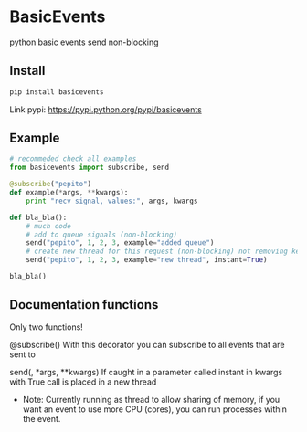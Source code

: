 # BasicEvents
python basic events send non-blocking

## Install

```bash
pip install basicevents
```

Link pypi: https://pypi.python.org/pypi/basicevents


## Example

```python
# recommeded check all examples
from basicevents import subscribe, send

@subscribe("pepito")
def example(*args, **kwargs):
    print "recv signal, values:", args, kwargs

def bla_bla():
    # much code
    # add to queue signals (non-blocking)
    send("pepito", 1, 2, 3, example="added queue")
    # create new thread for this request (non-blocking) not removing key instant
    send("pepito", 1, 2, 3, example="new thread", instant=True)

bla_bla()
```

## Documentation functions
Only two functions!

@subscribe(<name event>)
With this decorator you can subscribe to all events that are sent to <name event>

send(<name event>, *args, **kwargs)
If caught in a parameter called instant in kwargs with True call is placed in a new thread

* Note: Currently running as thread to allow sharing of memory, if you want an event to use more CPU (cores), you can run processes within the event.

